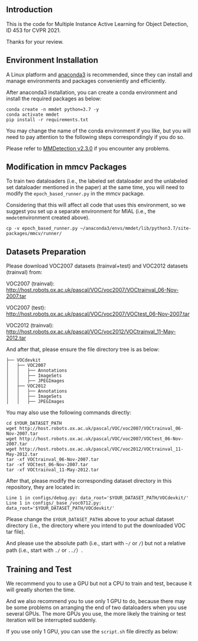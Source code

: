 ## Introduction

This is the code for Multiple Instance Active Learning for Object Detection, ID 453 for CVPR 2021.

Thanks for your review.

## Environment Installation

A Linux platform and [anaconda3](https://www.anaconda.com/) is recommended, since they can install and manage environments and packages conveniently and efficiently.

After anaconda3 installation, you can create a conda environment and install the required packages as below:

```
conda create -n mmdet python=3.7 -y
conda activate mmdet
pip install -r requirements.txt
```

You may change the name of the conda environment if you like, but you will need to pay attention to the following steps correspondingly if you do so.

Please refer to [MMDetection v2.3.0](https://github.com/open-mmlab/mmdetection/tree/v2.3.0) if you encounter any problems.

## Modification in mmcv Packages

To train two dataloaders (i.e., the labeled set dataloader and the unlabeled set dataloader mentioned in the paper) at the same time, you will need to modify the ``` epoch_based_runner.py ``` in the mmcv package.

Considering that this will affect all code that uses this environment, so we suggest you set up a separate environment for MIAL (i.e., the ```mmdet```environment created above).

```
cp -v epoch_based_runner.py ~/anaconda3/envs/mmdet/lib/python3.7/site-packages/mmcv/runner/
```

## Datasets Preparation

Please download VOC2007 datasets (trainval+test) and VOC2012 datasets (trainval) from:

VOC2007 (trainval): http://host.robots.ox.ac.uk/pascal/VOC/voc2007/VOCtrainval_06-Nov-2007.tar

VOC2007 (test): http://host.robots.ox.ac.uk/pascal/VOC/voc2007/VOCtest_06-Nov-2007.tar

VOC2012 (trainval): http://host.robots.ox.ac.uk/pascal/VOC/voc2012/VOCtrainval_11-May-2012.tar

And after that, please ensure the file directory tree is as below:
```
├── VOCdevkit
│   ├── VOC2007
│   │   ├── Annotations
│   │   ├── ImageSets
│   │   ├── JPEGImages
│   ├── VOC2012
│   │   ├── Annotations
│   │   ├── ImageSets
│   │   ├── JPEGImages
```
You may also use the following commands directly:
```
cd $YOUR_DATASET_PATH
wget http://host.robots.ox.ac.uk/pascal/VOC/voc2007/VOCtrainval_06-Nov-2007.tar
wget http://host.robots.ox.ac.uk/pascal/VOC/voc2007/VOCtest_06-Nov-2007.tar
wget http://host.robots.ox.ac.uk/pascal/VOC/voc2012/VOCtrainval_11-May-2012.tar
tar -xf VOCtrainval_06-Nov-2007.tar
tar -xf VOCtest_06-Nov-2007.tar
tar -xf VOCtrainval_11-May-2012.tar
```
After that, please modify the corresponding dataset directory in this repository, they are located in:
```
Line 1 in configs/debug.py: data_root='$YOUR_DATASET_PATH/VOCdevkit/'
Line 1 in configs/_base_/voc0712.py: data_root='$YOUR_DATASET_PATH/VOCdevkit/'
```
Please change the ```$YOUR_DATASET_PATH```s above to your actual dataset directory (i.e., the directory where you intend to put the downloaded VOC tar file).

And please use the absolute path (i.e., start with ```~/``` or ```/```) but not a relative path (i.e., start with ```./``` or ```../```）.

## Training and Test

We recommend you to use a GPU but not a CPU to train and test, because it will greatly shorten the time.

And we also recommend you to use only 1 GPU to do, because there may be some problems on arranging the end of two dataloaders when you use several GPUs. The more GPUs you use, the more likely the training or test iteration will be interrupted suddenly.

If you use only 1 GPU, you can use the ```script.sh``` file directly as below:
